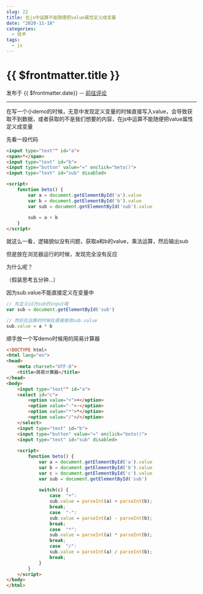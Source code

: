 ```yaml
---
slug: 22
title: 在js中运算不能随便把value属性定义成变量
date: "2020-11-18"
categories: 
  - 技术
tags: 
  - js
---
```



# {{ $frontmatter.title }}

发布于 {{ $frontmatter.date}} -- [前往评论](https://zishu.me)

---



在写一个小demo的时候，无意中发现定义变量的时候直接写入value，会导致获取不到数据，或者获取的不是我们想要的内容，在js中运算不能随便把value属性定义成变量



先看一段代码

```html
<input type="text"" id="a">
<span>*</span>
<input type="text" id="b">
<input type="button" value="=" onclick="beto()">
<input type="text" id="sub" disabled>

<script>
    function beto() {
        var a = document.getElementById('a').value
        var b = document.getElementById('b').value
        var sub = document.getElementById('sub').value
        
        sub = a + b
    }
</script>
```

就这么一看，逻辑貌似没有问题，获取a和b的value，乘法运算，然后输出sub

但是放在浏览器运行的时候，发现完全没有反应

为什么呢？

（假装思考五分钟...）

因为sub.value不能直接定义在变量中

```js
// 先定义id为sub的input框
var sub = document.getElementById('sub')

// 然后在运算的时候在直接使用sub.value
sub.value = a * b
```

顺手放一个写demo时候用的简易计算器

```html
<!DOCTYPE html>
<html lang="en">
<head>
    <meta charset="UTF-8">
    <title>简易计算器</title>
</head>
<body>
    <input type="text"" id="a">
    <select id="c">
        <option value="+">+</option>
        <option value="-">-</option>
        <option value="*">*</option>
        <option value="/">/</option>
    </select>
    <input type="text" id="b">
    <input type="button" value="=" onclick="beto()">
    <input type="text" id="sub" disabled>
   
    <script>
        function beto() {
            var a = document.getElementById('a').value
            var b = document.getElementById('b').value
            var c = document.getElementById('c').value
            var sub = document.getElementById('sub')
            
            switch(c) {
                case  "+":
                sub.value = parseInt(a) + parseInt(b);
                break;
                case  "-":
                sub.value = parseInt(a) - parseInt(b);
                break;
                case  "*":
                sub.value = parseInt(a) * parseInt(b);
                break;
                case  "/":
                sub.value = parseInt(a) / parseInt(b);
                break;
            }
        }
    </script>
</body>
</html>
```